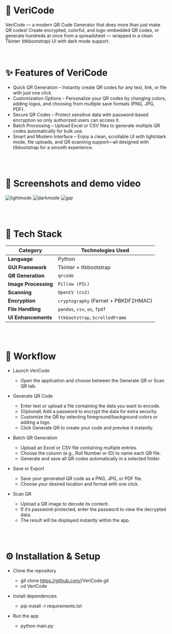 # 📱 VeriCode
VeriCode — a modern QR Code Generator that does more than just make QR codes! Create encrypted, colorful, and logo-embedded QR codes, or generate hundreds at once from a spreadsheet — wrapped in a clean Tkinter (ttkbootstrap) UI with dark mode support.
<br>
<br>
<br>
# ✨ Features of VeriCode
  - Quick QR Generation – Instantly create QR codes for any text, link, or file with just one click.
  - Customization Options – Personalize your QR codes by changing colors, adding logos, and choosing from multiple save formats (PNG, JPG, PDF).
  - Secure QR Codes – Protect sensitive data with password-based encryption so only authorized users can access it.
  - Batch Processing – Upload Excel or CSV files to generate multiple QR codes automatically for bulk use.
  - Smart and Modern Interface – Enjoy a clean, scrollable UI with light/dark mode, file uploads, and QR scanning support—all designed with ttkbootstrap for a smooth experience.
<br>
<br>

# 🎥 Screenshots and demo video
![lightmode](https://github.com/user-attachments/assets/1417c9d9-aad8-44af-9ab4-f4a28f4abc71)
![darkmode](https://github.com/user-attachments/assets/8ee09e0d-0d18-4772-8fcd-b7c89f46aebf)
![gqr](https://github.com/user-attachments/assets/5069af39-074d-4ca3-b203-49497b2a15c0)




<br>
<br>

# 🧠 Tech Stack

| Category             | Technologies Used                    |
| -------------------- | ------------------------------------ |
| **Language**         | Python                               |
| **GUI Framework**    | Tkinter + ttkbootstrap               |
| **QR Generation**    | `qrcode`                             |
| **Image Processing** | `Pillow (PIL)`                       |
| **Scanning**         | `OpenCV (cv2)`                       |
| **Encryption**       | `cryptography` (Fernet + PBKDF2HMAC) |
| **File Handling**    | `pandas`, `csv`, `os`, `fpdf`        |
| **UI Enhancements**  | `ttkbootstrap`, `ScrolledFrame`      |
<br>
<br>

# 🔄 Workflow
- Launch VeriCode <br>
  - Open the application and choose between the Generate QR or Scan QR tab.

- Generate QR Code<br>
  - Enter text or upload a file containing the data you want to encode.
  - (Optional) Add a password to encrypt the data for extra security.
  - Customize the QR by selecting foreground/background colors or adding a logo.
  - Click Generate QR to create your code and preview it instantly.

- Batch QR Generation<br>
  - Upload an Excel or CSV file containing multiple entries.
  - Choose the column (e.g., Roll Number or ID) to name each QR file.
  - Generate and save all QR codes automatically in a selected folder.

- Save or Export<br>
  - Save your generated QR code as a PNG, JPG, or PDF file.
  - Choose your desired location and format with one click.

- Scan QR <br>
  - Upload a QR image to decode its content.
  - If it’s password-protected, enter the password to view the decrypted data.
  - The result will be displayed instantly within the app.
<br>
<br>

# ⚙️ Installation & Setup
- Clone the repository <br>
  - git clone https://github.com/<your-username>/VeriCode.git
  - cd VeriCode

- Install dependencies <br>
  - pip install -r requirements.txt 

- Run the app <br>
  - python main.py
